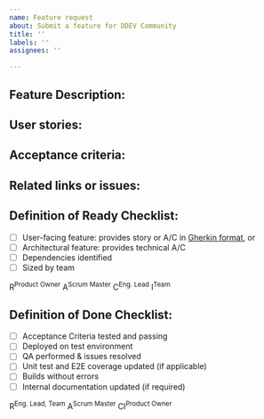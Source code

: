 ```yaml
---
name: Feature request
about: Submit a feature for DDEV Community
title: ''
labels: ''
assignees: ''

---
```


## Feature Description:


## User stories:


## Acceptance criteria:


## Related links or issues:


## Definition of Ready Checklist:

- [ ] User-facing feature: provides story or A/C in [Gherkin format](https://cucumber.io/docs/gherkin), or
- [ ] Architectural feature: provides technical A/C
- [ ] Dependencies identified
- [ ] Sized by team
<!--- [ ] SLIs identified, where appropriate -->

R<sup>Product Owner</sup> A<sup>Scrum Master</sup> C<sup>Eng. Lead</sup> I<sup>Team</sup>

## Definition of Done Checklist:

- [ ] Acceptance Criteria tested and passing
- [ ] Deployed on test environment
- [ ] QA performed & issues resolved
- [ ] Unit test and E2E coverage updated (if applicable)
- [ ] Builds without errors
- [ ] Internal documentation updated (if required)

R<sup>Eng. Lead, Team</sup> A<sup>Scrum Master</sup> CI<sup>Product Owner</sup>
